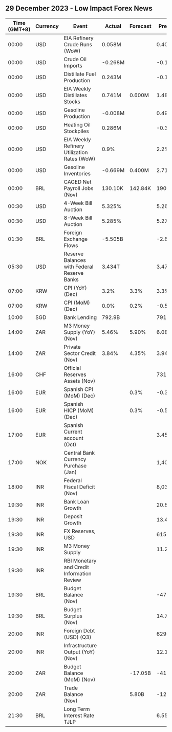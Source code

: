 ## 29 December 2023 - Low Impact Forex News

| Time (GMT+8) | Currency | Event | Actual | Forecast | Previous |
|------|----------|-------|--------|----------|----------|
| 00:00 | USD | EIA Refinery Crude Runs (WoW) | 0.058M |  | 0.403M |
| 00:00 | USD | Crude Oil Imports | -0.268M |  | -0.117M |
| 00:00 | USD | Distillate Fuel Production | 0.243M |  | -0.114M |
| 00:00 | USD | EIA Weekly Distillates Stocks | 0.741M | 0.600M | 1.485M |
| 00:00 | USD | Gasoline Production | -0.008M |  | 0.496M |
| 00:00 | USD | Heating Oil Stockpiles | 0.286M |  | -0.335M |
| 00:00 | USD | EIA Weekly Refinery Utilization Rates (WoW) | 0.9% |  | 2.2% |
| 00:00 | USD | Gasoline Inventories | -0.669M | 0.400M | 2.710M |
| 00:00 | BRL | CAGED Net Payroll Jobs (Nov) | 130.10K | 142.84K | 190.37K |
| 00:30 | USD | 4-Week Bill Auction | 5.325% |  | 5.265% |
| 00:30 | USD | 8-Week Bill Auction | 5.285% |  | 5.270% |
| 01:30 | BRL | Foreign Exchange Flows | -5.505B |  | -2.666B |
| 05:30 | USD | Reserve Balances with Federal Reserve Banks | 3.434T |  | 3.477T |
| 07:00 | KRW | CPI (YoY) (Dec) | 3.2% | 3.3% | 3.3% |
| 07:00 | KRW | CPI (MoM) (Dec) | 0.0% | 0.2% | -0.5% |
| 10:00 | SGD | Bank Lending | 792.9B |  | 791.5B |
| 14:00 | ZAR | M3 Money Supply (YoY) (Nov) | 5.46% | 5.90% | 6.08% |
| 14:00 | ZAR | Private Sector Credit (Nov) | 3.84% | 4.35% | 3.94% |
| 16:00 | CHF | Official Reserves Assets (Nov) |  |  | 731.2B |
| 16:00 | EUR | Spanish CPI (MoM) (Dec) |  | 0.3% | -0.3% |
| 16:00 | EUR | Spanish HICP (MoM) (Dec) |  | 0.3% | -0.5% |
| 17:00 | EUR | Spanish Current account (Oct) |  |  | 3.45B |
| 17:00 | NOK | Central Bank Currency Purchase (Jan) |  |  | 1,400.0M |
| 18:00 | INR | Federal Fiscal Deficit (Nov) |  |  | 8,037.00B |
| 19:30 | INR | Bank Loan Growth |  |  | 20.8% |
| 19:30 | INR | Deposit Growth |  |  | 13.4% |
| 19:30 | INR | FX Reserves, USD |  |  | 615.97B |
| 19:30 | INR | M3 Money Supply |  |  | 11.2% |
| 19:30 | INR | RBI Monetary and Credit Information Review |  |  |  |
| 19:30 | BRL | Budget Balance (Nov) |  |  | -47.148B |
| 19:30 | BRL | Budget Surplus (Nov) |  |  | 14.798B |
| 20:00 | INR | Foreign Debt (USD) (Q3) |  |  | 629.1B |
| 20:00 | INR | Infrastructure Output (YoY) (Nov) |  |  | 12.1% |
| 20:00 | ZAR | Budget Balance (MoM) (Nov) |  | -17.05B | -41.23B |
| 20:00 | ZAR | Trade Balance (Nov) |  | 5.80B | -12.66B |
| 21:30 | BRL | Long Term Interest Rate TJLP |  |  | 6.55% |
